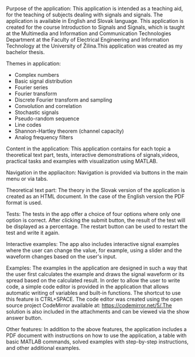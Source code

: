 Purpose of the application:
This application is intended as a teaching aid, for the teaching of subjects dealing with signals and signals. The application is available in English and Slovak language. This application is created for the course Introduction to Signals and Signals, which is taught at the Multimedia and Information and Communication Technologies Department at the Faculty of Electrical Engineering and Information Technology at the University of Žilina.This application was created as my bachelor thesis.

Themes in application: 
- Complex numbers
- Basic signal distribution
- Fourier series
- Fourier transform
- Discrete Fourier transform and sampling
- Convolution and correlation
- Stochastic signals
- Pseudo-random sequence
- Line codes
- Shannon-Hartley theorem (channel capacity)
- Analog frequency filters

Content in the application:
This application contains for each topic a theoretical text part, tests, interactive demonstrations of signals,videos, practical tasks and examples with visualization using MATLAB.

Navigation in the appliaciton:
Navigation is provided via buttons in the main menu or via tabs.


Theoretical text part:
The theory in the Slovak version of the application is created as an HTML document. In the case of the English version the PDF format is used.


Tests:
The tests in the app offer a choice of four options where only one option is correct. After clicking the submit button, the result of the test will be displayed as a percentage. The restart button can be used to restart the test and write it again.

Interactive examples:
The app also includes interactive signal examples where the user can change the value, for example, using a slider and the waveform changes based on the user's input.


Examples:
The examples in the application are designed in such a way that the user first calculates the example and draws the signal waveform or its spread based on the calculated result. In order to allow the user to write code, a simple code editor is provided in the application that allows automatic writing of variables and built-in functions. The shortcut to use this feature is CTRL+SPACE. The code editor was created using the open source project CodeMirror available at: https://codemirror.net/5/.The solution is also included in the attachments and can be viewed via the show answer button.


Other features:
In addition to the above features, the application includes a PDF document with instructions on how to use the application, a table with basic MATLAB commands, solved examples with step-by-step instructions, and other additional examples.
